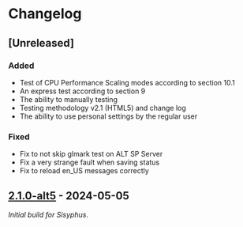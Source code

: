 # Changelog

## [Unreleased]

### Added

- Test of CPU Performance Scaling modes according to section 10.1
- An express test according to section 9
- The ability to manually testing
- Testing methodology v2.1 (HTML5) and change log
- The ability to use personal settings by the regular user

### Fixed

- Fix to not skip glmark test on ALT SP Server
- Fix a very strange fault when saving status
- Fix to reload en_US messages correctly

## [2.1.0-alt5] - 2024-05-05

_Initial build for Sisyphus_.

[2.1.0-alt5]: https://github.com/klark973/pc-test/releases/tag/2.1.0-alt5

